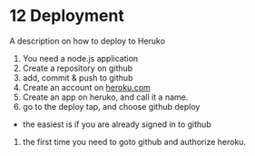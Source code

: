 # 12 Deployment
A description on how to deploy to Heruko

1. You need a node.js application
1. Create a repository on github
1. add, commit & push to github
1. Create an account on [heroku.com](http://heroku.com)
1. Create an app on heruko, and call it a name.
1. go to the deploy tap, and choose github deploy
  * the easiest is if you are already signed in to github
1. the first time you need to goto github and authorize heroku.


